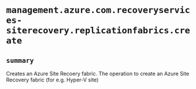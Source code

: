 # `management.azure.com.recoveryservices-siterecovery.replicationfabrics.create`

## `summary`
Creates an Azure Site Recoery fabric. The operation to create an Azure Site Recovery fabric (for e.g. Hyper-V site)


